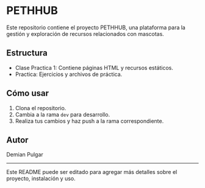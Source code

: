 # PETHHUB

Este repositorio contiene el proyecto PETHHUB, una plataforma para la gestión y exploración de recursos relacionados con mascotas.

## Estructura
- Clase Practica 1: Contiene páginas HTML y recursos estáticos.
- Practica: Ejercicios y archivos de práctica.

## Cómo usar
1. Clona el repositorio.
2. Cambia a la rama `dev` para desarrollo.
3. Realiza tus cambios y haz push a la rama correspondiente.

## Autor
Demian Pulgar

---
Este README puede ser editado para agregar más detalles sobre el proyecto, instalación y uso.
